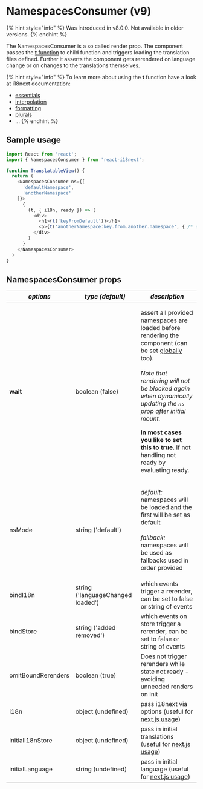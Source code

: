 # NamespacesConsumer (v9)

{% hint style="info" %}
Was introduced in v8.0.0. Not available in older versions.
{% endhint %}

The NamespacesConsumer is a so called render prop. The component passes the [**t** function](https://www.i18next.com/overview/api#t) to child function and triggers loading the translation files defined. Further it asserts the component gets rerendered on language change or on changes to the translations themselves.

{% hint style="info" %}
To learn more about using the **t** function have a look at i18next documentation:

* [essentials](https://www.i18next.com/translation-function/essentials)
* [interpolation](https://www.i18next.com/translation-function/interpolation)
* [formatting](https://www.i18next.com/translation-function/formatting)
* [plurals](https://www.i18next.com/translation-function/plurals)
* ...
{% endhint %}

## Sample usage

```javascript
import React from 'react';
import { NamespacesConsumer } from 'react-i18next';

function TranslatableView() {
  return (
    <NamespacesConsumer ns={[
      'defaultNamespace',
      'anotherNamespace'
    ]}>
      {
        (t, { i18n, ready }) => (
          <div>
            <h1>{t('keyFromDefault')}</h1>
            <p>{t('anotherNamespace:key.from.another.namespace', { /* options t options */ })}</p>
          </div>
        )
      }
    </NamespacesConsumer>
  )
}
```

## NamespacesConsumer props

| _**options**_      | _**type (default)**_              | _**description**_                                                                                                                                                                                                                                                                                                                                                                                    |
| ------------------ | --------------------------------- | ---------------------------------------------------------------------------------------------------------------------------------------------------------------------------------------------------------------------------------------------------------------------------------------------------------------------------------------------------------------------------------------------------- |
| **wait**           | boolean (false)                   | <p>assert all provided namespaces are loaded before rendering the component (can be set <a href="i18next-instance.md">globally</a> too).<br><br><em>Note that rendering will not be blocked again when dynamically updating the <code>ns</code> prop after initial mount.</em></p><p><strong>In most cases you like to set this to true.</strong> If not handling not ready by evaluating ready.</p> |
| nsMode             | string ('default')                | <p><em>default:</em> namespaces will be loaded and the first will be set as default<br><br><em>fallback:</em> namespaces will be used as fallbacks used in order provided</p>                                                                                                                                                                                                                        |
| bindI18n           | string ('languageChanged loaded') | which events trigger a rerender, can be set to false or string of events                                                                                                                                                                                                                                                                                                                             |
| bindStore          | string ('added removed')          | which events on store trigger a rerender, can be set to false or string of events                                                                                                                                                                                                                                                                                                                    |
| omitBoundRerenders | boolean (true)                    | Does not trigger rerenders while state not ready - avoiding unneeded renders on init                                                                                                                                                                                                                                                                                                                 |
| i18n               | object (undefined)                | pass i18next via options (useful for [next.js usage](https://github.com/i18next/react-i18next/tree/v9.x.x/example/nextjs))                                                                                                                                                                                                                                                                           |
| initialI18nStore   | object (undefined)                | pass in initial translations (useful for [next.js usage](https://github.com/i18next/react-i18next/tree/v9.x.x/example/nextjs/pages/index.js#L29))                                                                                                                                                                                                                                                    |
| initialLanguage    | string (undefined)                | pass in initial language (useful for [next.js usage](https://github.com/i18next/react-i18next/tree/v9.x.x/example/nextjs/pages/index.js))                                                                                                                                                                                                                                                        |
